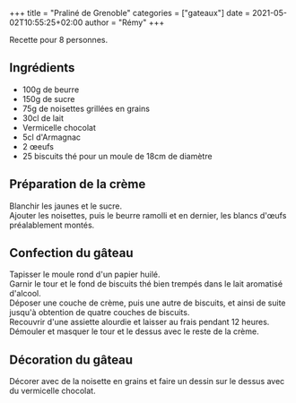 +++
title = "Praliné de Grenoble"
categories = ["gateaux"]
date = 2021-05-02T10:55:25+02:00
author = "Rémy"
+++

Recette pour 8 personnes.

<!--more-->
## Ingrédients

* 100g de beurre
* 150g de sucre
* 75g de noisettes grillées en grains
* 30cl de lait
* Vermicelle chocolat
* 5cl d'Armagnac
* 2 œeufs
* 25 biscuits thé pour un moule de 18cm de diamètre

## Préparation de la crème

Blanchir les jaunes et le sucre.  
Ajouter les noisettes, puis le beurre ramolli et en dernier, les blancs d'œufs préalablement montés.

## Confection du gâteau

Tapisser le moule rond d'un papier huilé.  
Garnir le tour et le fond de biscuits thé bien trempés dans le lait aromatisé d'alcool.  
Déposer une couche de crème, puis une autre de biscuits, et ainsi de suite jusqu'à obtention de quatre couches de biscuits.  
Recouvrir d'une assiette alourdie et laisser au frais pendant 12 heures.  
Démouler et masquer le tour et le dessus avec le reste de la crème.  

## Décoration du gâteau

Décorer avec de la noisette en grains et faire un dessin sur le dessus avec du vermicelle chocolat.
